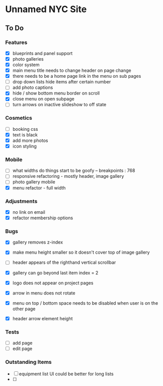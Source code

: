 # Unnamed NYC Site

## To Do

### Features
- [x]  blueprints and panel support
- [x]  photo galleries
- [x] color system
- [x] main menu title needs to change header on page change
- [x] there needs to be a home page link in the menu on sub pages
- [ ] drop down lists hide items after certain number
- [ ] add photo captions
- [x] hide / show bottom menu border on scroll
- [x] close menu on open subpage
- [ ] turn arrows on inactive slideshow to off state

### Cosmetics
- [ ]  booking css
- [x]  text is black
- [x]  add more photos
- [x]  icon styling

### Mobile
- [ ]  what widths do things start to be goofy – breakpoints : 768
- [ ]  responsive refactoring - mostly header, image gallery
- [ ]  photo gallery mobile
- [x]  menu refactor - full width

### Adjustments
- [x] no link on email
- [x] refactor membership options

### Bugs
- [x] gallery removes z-index
- [x] make menu height smaller so it doesn't cover top of image gallery
- [ ] header appears of the righthand vertical scrollbar
- [x] gallery can go beyond last item index = 2
- [x] logo does not appear on project pages
- [x] arrow in menu does not rotate
- [x] menu on top / bottom space needs to be disabled when user is on the other page
- [x] header arrow element height


### Tests
- [ ] add page
- [ ] edit page

### Outstanding Items
- [ ] equipment list UI could be better for long lists
- [ ]
